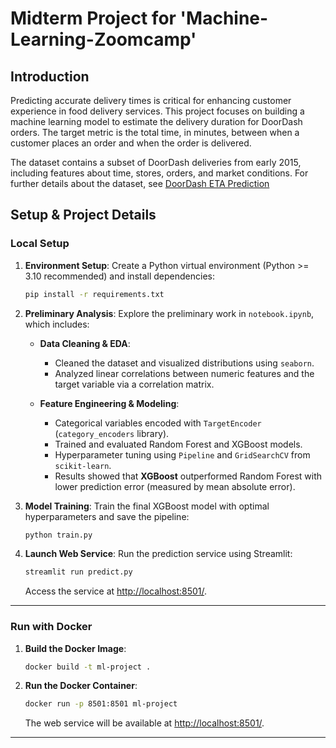 # Midterm Project for 'Machine-Learning-Zoomcamp'

## Introduction
Predicting accurate delivery times is critical for enhancing customer experience in food delivery services. This project focuses on building a machine learning model to estimate the delivery duration for DoorDash orders. The target metric is the total time, in minutes, between when a customer places an order and when the order is delivered.

The dataset contains a subset of DoorDash deliveries from early 2015, including features about time, stores, orders, and market conditions. For further details about the dataset, see [DoorDash ETA Prediction](https://www.kaggle.com/datasets/dharun4772/doordash-eta-prediction)

## Setup & Project Details

### Local Setup

1. **Environment Setup**:
   Create a Python virtual environment (Python >= 3.10 recommended) and install dependencies:

   ```bash
   pip install -r requirements.txt
   ```

2. **Preliminary Analysis**:
   Explore the preliminary work in `notebook.ipynb`, which includes:

   - **Data Cleaning & EDA**:
      - Cleaned the dataset and visualized distributions using `seaborn`.
      - Analyzed linear correlations between numeric features and the target variable via a correlation matrix.

   - **Feature Engineering & Modeling**:
      - Categorical variables encoded with `TargetEncoder` (`category_encoders` library).
      - Trained and evaluated Random Forest and XGBoost models.
      - Hyperparameter tuning using `Pipeline` and `GridSearchCV` from `scikit-learn`.
      - Results showed that **XGBoost** outperformed Random Forest with lower prediction error (measured by mean absolute error).

3. **Model Training**:
   Train the final XGBoost model with optimal hyperparameters and save the pipeline:

   ```bash
   python train.py
   ```

4. **Launch Web Service**:
   Run the prediction service using Streamlit:

   ```bash
   streamlit run predict.py
   ```

   Access the service at [http://localhost:8501/](http://localhost:8501/).

---

### Run with Docker

1. **Build the Docker Image**:
   ```bash
   docker build -t ml-project .
   ```

2. **Run the Docker Container**:
   ```bash
   docker run -p 8501:8501 ml-project
   ```

   The web service will be available at [http://localhost:8501/](http://localhost:8501/).

---